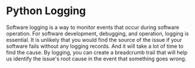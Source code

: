 # Python Logging


Software logging is a way to monitor events that occur during software operation. For software development, debugging, and operation, logging is essential.
It is unlikely that you would find the source of the issue if your software fails without any logging records. And it will take a lot of time to find the cause.
By logging, you can create a breadcrumb trail that will help us identify the issue's root cause in the event that something goes wrong.


